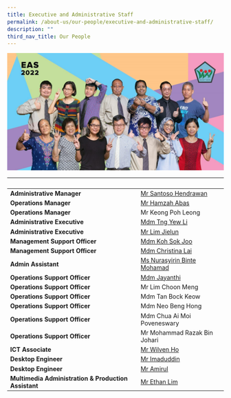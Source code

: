 ```yaml
---
title: Executive and Administrative Staff
permalink: /about-us/our-people/executive-and-administrative-staff/
description: ""
third_nav_title: Our People
---
```

![Executive and Administrative Staff](/images/EAS.jpeg)

|&nbsp;|&nbsp;|
|-------------------------------------------------|----------------------------|
|<strong>Administrative Manager</strong>|<a href="mailto:Santoso_HENDRAWAN@moe.edu.sg">Mr Santoso Hendrawan</a>|
|<strong>Operations Manager</strong>|<a href="mailto:hamzah_abas@moe.edu.sg">Mr Hamzah Abas</a>|
|<strong>Operations Manager</strong>|Mr Keong Poh Leong|
|<strong>Administrative Executive</strong>|<a href="mailto:tng_yew_li@moe.edu.sg">Mdm Tng Yew Li</a>|
|<strong>Administrative Executive</strong>|<a href="mailto:lim_jielun@moe.edu.sg">Mr Lim Jielun</a>|
|<strong>Management Support Officer</strong>|<a href="mailto:koh_sok_joo@moe.edu.sg">Mdm Koh Sok Joo</a>|
|<strong>Management Support Officer</strong>|<a href="mailto:lai_siew_lan_christina@moe.edu.sg">Mdm Christina Lai</a>|
|<strong>Admin Assistant</strong>|<a href="mailto:nurasyirin_mohamad@moe.edu.sg">Ms Nurasyirin Binte Mohamad</a>|
|<strong>Operations Support Officer</strong>|<a href="mailto:jayanthi_jegannan@moe.edu.sg">Mdm Jayanthi</a>|
|<strong>Operations Support Officer<strong>|Mr Lim Choon Meng|
|<strong>Operations Support Officer<strong>|Mdm Tan Bock Keow|
|<strong>Operations Support Officer</strong>|Mdm Neo Beng Hong|
|<strong>Operations Support Officer</strong>|Mdm Chua Ai Moi Poveneswary|
|<strong>Operations Support Officer</strong>|Mr Mohammad Razak Bin Johari|
|<strong>ICT Associate</strong>|<a href="mailto:ho_wilven@moe.edu.sg">Mr Wilven Ho</a>|
|<strong>Desktop Engineer</strong>|<a href="mailto:Imaduddin.bin.noordin@ncs.com.sg">Mr Imaduddin</a>|
|<strong>Desktop Engineer</strong>|<a href="mailto:amirulhakim.ahmadhassanayoppan@ncs.com.sg">Mr Amirul</a>|
|<strong>Multimedia Administration &amp; Production Assistant</strong>|<a href="mailto:ethan_lim_chee_yang@moe.edu.sg">Mr Ethan Lim</a>|</strong></strong></strong></strong>
